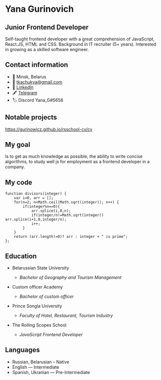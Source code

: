 # Yana Gurinovich
## Junior Frontend Developer
Self-taught frontend developer with a great comprehension of JavaScript, React.JS, HTML and CSS. Background in IT recruiter (5+ years). Interested in growing as a skilled software engineer.

## Contact information
+ 📍 Minsk, Belarus
+ 📧 tkachukya@gmail.com
+ 💼 [LinkedIn](https://www.linkedin.com/in/yana-gurinovich-170a27101/)
+ 🖋️ [Telegram](https://t.me/Yana_Gurinovich)
+ 🏷️ Discord Yana_G#5658

## Notable projects
https://gurinowicz.github.io/rsschool-cv/cv

## My goal
Is to get as much knowledge as possible, the ability to write concise algorithms, to study well js for employment as a frontend developer in a company.

## My code

```
function divisors(integer) {
    var i=0, arr = [];
    for(n=2; n<Math.ceil(Math.sqrt(integer)); n++) {
        if(integer%n==0){
            arr.splice(i,0,n);
            if(integer/n!=Math.sqrt(integer)) arr.splice(i+1,0,integer/n);
            i++;
        }
    }
    return (arr.length!=0)? arr : integer + " is prime";
}; 
``` 

## Education
* Belarussian State University
    + *Bachelor of Geography and Tourism Management*

* Custom officer Academy
    + *Bachelor of custom officer*

* Prince Songla University
    + *Faculty of Hotel, Restaurant, Tourism Industry*

* The Rolling Scopes School
    + *JavaScript Frontend Developer*

## Languages
* Russian, Belarusian – Native
* English — Intermediate
* Spanish, Ukranian — Pre-Intermediate
